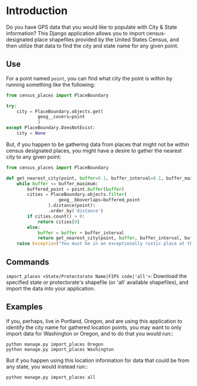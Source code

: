 Introduction
============

Do you have GPS data that you would like to populate with City & State information?  This Django application allows you to import census-designated place shapefiles provided by the United States Census, and then utilize that data to find the city and state name for any given point.

Use
---

For a point named `point`, you can find what city the point is within by running something like the following:

```python
from census_places import PlaceBoundary

try:
    city = PlaceBoundary.objects.get(
            geog__covers=point
            )
except PlaceBoundary.DoesNotExist:
    city = None
```

But, if you happen to be gathering data from places that might not be within census designated places, you might have a desire to gather the nearest city to any given point:

```python
from census_places import PlaceBoundary

def get_nearest_city(point, buffer=0.1, buffer_interval=0.1, buffer_maximum=10):
    while buffer <= buffer_maximum:
        buffered_point = point.buffer(buffer)
        cities = PlaceBoundary.objects.filter(
                    geog__bboverlaps=buffered_point
                ).distance(point)\
                .order_by('distance')
        if cities.count() > 0:
            return cities[0]
        else:
            buffer = buffer + buffer_interval
            return get_nearest_city(point, buffer, buffer_interval, buffer_maximum)
    raise Exception("You must be in an exceptionally rustic place at the moment.")
```

Commands
--------

`import_places <State/Protectorate Name|FIPS code|'all'>`: Download the specified state or protectorate's shapefile (or 'all' available shapefiles), and import the data into your application.

Examples
--------

If you, perhaps, live in Portland, Oregon, and are using this application to identify the city name for gathered location points, you may want to only import data for Washington or Oregon, and to do that you would run::

    python manage.py import_places Oregon
    python manage.py import_places Washington

But if you happen using this location information for data that could be from any state, you would instead run::

    python manage.py import_places all
